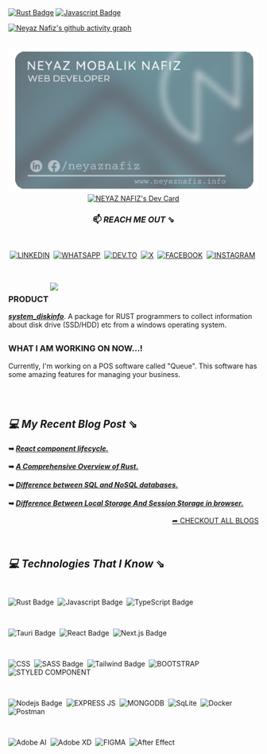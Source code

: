 ##

[![Rust Badge](https://img.shields.io/badge/Rust-000000?style=for-the-badge&labelColor=white&logo=rust&logoColor=black)](#)
[![Javascript Badge](https://img.shields.io/badge/-Javascript-F0DB4F?style=for-the-badge&labelColor=black&logo=javascript&logoColor=F0DB4F)](#)

[![Neyaz Nafiz's github activity graph](https://github-readme-activity-graph.vercel.app/graph?username=neyaznafiz&theme=react-dark&bg_color=dark&color=777777&line=5194f0&point=5194f0&hide_border=true)](https://github.com/ashutosh00710/github-readme-activity-graph)


<div align="center">
 
##

 <a href="https://neyaznafiz.info/" target="_blank"> ![neyaznafiz-github-card](./assets/github-card.png) </a><a href="https://app.daily.dev/neyaznafiz"><img src="https://api.daily.dev/devcards/eefc3b6f16304532906cff0456a27984.png?r=qkf" width="227" alt="NEYAZ NAFIZ's Dev Card"/></a>

  ### 📫  *REACH ME OUT* ⇘ 

 </br>

  <a href="https://www.linkedin.com/in/neyaznafiz/">![LINKEDIN](https://img.shields.io/badge/LinkedIn-0077B5?style=for-the-badge&logo=linkedin&logoColor=white)</a>&nbsp;
  <a href="https://wa.me/+8801303246616" target='_blank'>![WHATSAPP](https://img.shields.io/badge/WhatsApp-25D366?style=for-the-badge&logo=whatsapp&logoColor=white)</a>&nbsp;
  <a href="https://dev.to/neyaznafiz">![DEV.TO](https://img.shields.io/badge/dev.to-0A0A0A?style=for-the-badge&logo=devdotto&logoColor=white)</a>&nbsp;
  <a href="https://twitter.com/neyaznafiz">![X](https://img.shields.io/badge/X-000000?style=for-the-badge&logo=x&logoColor=white)</a>&nbsp;
  <a href="https://www.facebook.com/neyaznafiz">![FACEBOOK](https://img.shields.io/badge/Facebook-1877F2?style=for-the-badge&logo=facebook&logoColor=white)</a>&nbsp;
  <a href="https://instagram.com/neyaznafiz">![INSTAGRAM](	https://img.shields.io/badge/Instagram-E4405F?style=for-the-badge&logo=instagram&logoColor=white)</a>&nbsp;
 
  <!-- IF YOU LIKE WHAT I DO, TAKE A LOOK AT MY **_<a href="https://www.neyaznafiz.info" target="_blank">PORTFOLIO</a>_** -->
  <!-- IF YOU LIKE WHAT I DO, TAKE A LOOK AT MY **_<a href="https://drive.google.com/file/d/1RJKQbna1BbNCASHx2zt32oz1uYC2_t0B/view?usp=sharing" target="_blank">RESUME</a>_** -->
 

##

 </br>

<img src="https://github-readme-stats.vercel.app/api?username=neyaznafiz&show_icons=true&theme=graywhite&line_height=38" width="420" align="right">

 <div align="left">

### PRODUCT
 **_<a href="https://crates.io/crates/system_diskinfo" target="_blank">system_diskinfo</a>_**. A package for RUST programmers to collect information about disk drive (SSD/HDD) etc from a windows operating system.
 ##
 ### WHAT I AM WORKING ON NOW...!
 Currently, I'm working on a POS software called "Queue". This software has some amazing features for managing your business.

</div>

 <!-- <img src="https://github-readme-streak-stats.herokuapp.com/?user=neyaznafiz&theme=graywhite" width="371" alt="neyaz's most used languages" align="left" /> -->

 <!-- <img src="https://github-readme-stats.vercel.app/api/top-langs/?username=neyaznafiz&theme=light&count_private=true&layout=compact" width="371" alt="neyaz's most used languages" /> -->

 <!-- <img src="https://github-readme-stats.vercel.app/api/top-langs/?username=neyaznafiz&theme=graywhite&hide_langs_below=1"> -->

</br>
</br>

<div align="left">

## *💻 My Recent Blog Post* ⇘

#### ➥ *[React component lifecycle.](https://dev.to/neyaznafiz/react-component-lifecycle-3pee)*
#### ➥ *[A Comprehensive Overview of Rust.](https://dev.to/neyaznafiz/--3lb0)*
#### ➥ *[Difference between SQL and NoSQL databases.](https://dev.to/neyaznafiz/difference-between-sql-and-nosql-databases-458j)*
#### ➥ *[Difference Between Local Storage And Session Storage in browser.](https://dev.to/neyaznafiz/difference-between-local-storage-and-session-storage-in-browser-1a5m)*

</div>

<div align="right">
 <a href='https://dev.to/neyaznafiz'> ➦ CHECKOUT ALL BLOGS <a/>
</div>

</div>

</br>
</br>

## *💻 Technologies That I Know* ⇘
</br>

![Rust Badge](https://img.shields.io/badge/Rust-000000?style=for-the-badge&labelColor=white&logo=rust&logoColor=black)&nbsp;
![Javascript Badge](https://img.shields.io/badge/-Javascript-F0DB4F?style=for-the-badge&labelColor=black&logo=javascript&logoColor=F0DB4F)&nbsp;
![TypeScript Badge](https://img.shields.io/badge/TypeScript-007ACC?style=for-the-badge&logo=typescript&logoColor=white)&nbsp;

</br>

![Tauri Badge](https://img.shields.io/badge/Tauri-FFC131?style=for-the-badge&logo=Tauri&logoColor=white)&nbsp;
![React Badge](https://img.shields.io/badge/React-20232A?style=for-the-badge&logo=react&logoColor=61DAFB)&nbsp;
![Next.js Badge](https://img.shields.io/badge/next.js-000000?style=for-the-badge&logo=nextdotjs&logoColor=white)&nbsp;

</br>

![CSS](https://img.shields.io/badge/CSS3-1572B6?style=for-the-badge&logo=css3&logoColor=white)&nbsp;
![SASS Badge](https://img.shields.io/badge/Sass-CC6699?style=for-the-badge&logo=sass&logoColor=white)&nbsp;
![Tailwind Badge](https://img.shields.io/badge/Tailwind%20CSS-092749?style=for-the-badge&logo=tailwindcss&logoColor=06B6D4&labelColor=000000)&nbsp;
![BOOTSTRAP](https://img.shields.io/badge/Bootstrap-563D7C?style=for-the-badge&logo=bootstrap&logoColor=white)&nbsp;
![STYLED COMPONENT](https://img.shields.io/badge/styled--components-000000?style=for-the-badge&logo=styled-components&logoColor=white)&nbsp;

</br>

![Nodejs Badge](https://img.shields.io/badge/-Nodejs-3C873A?style=for-the-badge&labelColor=black&logo=node.js&logoColor=3C873A)&nbsp;
![EXPRESS JS](https://img.shields.io/badge/Express.js-000000?style=for-the-badge&logo=express&logoColor=white)&nbsp;
![MONGODB](https://img.shields.io/badge/MongoDB-4EA94B?style=for-the-badge&logo=mongodb&logoColor=white)&nbsp;
![SqLite](https://img.shields.io/badge/SQLite-07405E?style=for-the-badge&logo=sqlite&logoColor=white)&nbsp;
![Docker](https://img.shields.io/badge/Docker-2CA5E0?style=for-the-badge&logo=docker&logoColor=white)&nbsp;
![Postman](https://img.shields.io/badge/Postman-FF6C37?style=for-the-badge&logo=Postman&logoColor=white)&nbsp;

</br>

![Adobe AI](https://img.shields.io/badge/Adobe%20Illustrator-251200?style=for-the-badge&logo=adobe%20illustrator&logoColor=EC7322)&nbsp;
![Adobe XD](https://img.shields.io/badge/Adobe%20XD-470137?style=for-the-badge&logo=Adobe%20XD&logoColor=#FF61F6)&nbsp;
![FIGMA](https://img.shields.io/badge/Figma-F24E1E?style=for-the-badge&logo=figma&logoColor=white)&nbsp;
![After Effect](https://img.shields.io/badge/Adobe%20after%20affects-CF96FD?style=for-the-badge&logo=Adobe%20after%20effects&logoColor=393665)&nbsp;


